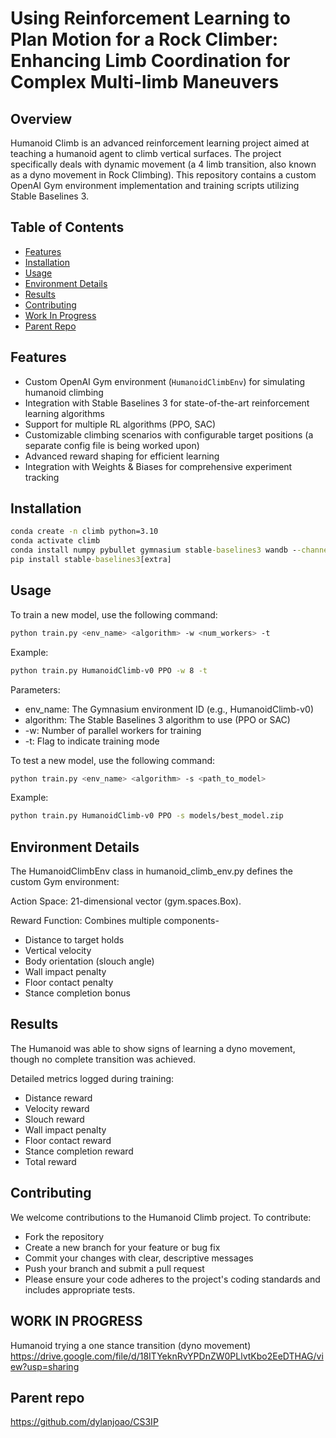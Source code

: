 
# Using Reinforcement Learning to Plan Motion for a Rock Climber: Enhancing Limb Coordination for Complex Multi-limb Maneuvers

## Overview

Humanoid Climb is an advanced reinforcement learning project aimed at teaching a humanoid agent to climb vertical surfaces. The project specifically deals with dynamic movement (a 4 limb transition, also known as a dyno movement in Rock Climbing). This repository contains a custom OpenAI Gym environment implementation and training scripts utilizing Stable Baselines 3.

## Table of Contents

- [Features](#features)
- [Installation](#installation)
- [Usage](#usage)
- [Environment Details](#environment-details)
- [Results](#results)
- [Contributing](#contributing)
- [Work In Progress](#work-in-progress)
- [Parent Repo](#parent-repo)

## Features

- Custom OpenAI Gym environment (`HumanoidClimbEnv`) for simulating humanoid climbing
- Integration with Stable Baselines 3 for state-of-the-art reinforcement learning algorithms
- Support for multiple RL algorithms (PPO, SAC)
- Customizable climbing scenarios with configurable target positions (a separate config file is being worked upon)
- Advanced reward shaping for efficient learning
- Integration with Weights & Biases for comprehensive experiment tracking

## Installation

```cmd
conda create -n climb python=3.10
conda activate climb
conda install numpy pybullet gymnasium stable-baselines3 wandb --channel conda-forge
pip install stable-baselines3[extra]
```

## Usage

To train a new model, use the following command:

```bash
python train.py <env_name> <algorithm> -w <num_workers> -t
```

Example:
```bash
python train.py HumanoidClimb-v0 PPO -w 8 -t
```

Parameters:

- env_name: The Gymnasium environment ID (e.g., HumanoidClimb-v0)
- algorithm: The Stable Baselines 3 algorithm to use (PPO or SAC)
- -w: Number of parallel workers for training
- -t: Flag to indicate training mode

To test a new model, use the following command:

```bash
python train.py <env_name> <algorithm> -s <path_to_model>
```

Example:
```bash
python train.py HumanoidClimb-v0 PPO -s models/best_model.zip
```

## Environment Details

The HumanoidClimbEnv class in humanoid_climb_env.py defines the custom Gym environment:

Action Space: 21-dimensional vector (gym.spaces.Box).

Reward Function: Combines multiple components-
- Distance to target holds
- Vertical velocity
- Body orientation (slouch angle)
- Wall impact penalty
- Floor contact penalty
- Stance completion bonus

## Results

The Humanoid was able to show signs of learning a dyno movement, though no complete transition was achieved.

Detailed metrics logged during training:

- Distance reward
- Velocity reward
- Slouch reward
- Wall impact penalty
- Floor contact reward
- Stance completion reward
- Total reward
## Contributing

We welcome contributions to the Humanoid Climb project. To contribute:
- Fork the repository
- Create a new branch for your feature or bug fix
- Commit your changes with clear, descriptive messages
- Push your branch and submit a pull request
- Please ensure your code adheres to the project's coding standards and includes appropriate tests.

## WORK IN PROGRESS

Humanoid trying a one stance transition (dyno movement)
https://drive.google.com/file/d/18ITYeknRvYPDnZW0PLlvtKbo2EeDTHAG/view?usp=sharing

## Parent repo

https://github.com/dylanjoao/CS3IP

